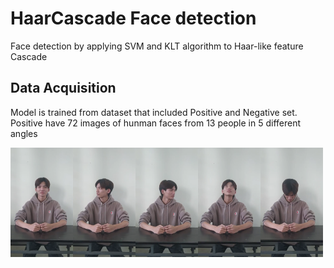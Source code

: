# HaarCascade Face detection
 Face detection by applying SVM and KLT algorithm to Haar-like feature Cascade
## Data Acquisition
Model is trained from dataset that included Positive and Negative set. Positive have 72 images of hunman faces from 13 people in 5 different angles


<img src="https://github.com/HuyNNQ-127/HaarCascade-Face-detection/blob/main/assets/khanhduong0.png" width="100" height="175"><img src="https://github.com/HuyNNQ-127/HaarCascade-Face-detection/blob/main/assets/khanhduong1.png" width="100" height="175"><img src="https://github.com/HuyNNQ-127/HaarCascade-Face-detection/blob/main/assets/khanhduong2.png" width="100" height="175"><img src="https://github.com/HuyNNQ-127/HaarCascade-Face-detection/blob/main/assets/khanhduong3.png" width="100" height="175"><img src="https://github.com/HuyNNQ-127/HaarCascade-Face-detection/blob/main/assets/khanhduong4.png" width="100" height="175">
